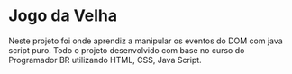 # Jogo da Velha

Neste projeto foi onde aprendiz a manipular os eventos do DOM com java script puro.
Todo o projeto desenvolvido com base no curso do Programador BR utilizando HTML, CSS, Java Script.
